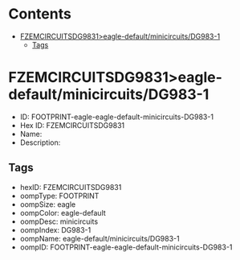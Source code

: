 



Contents
========

* [FZEMCIRCUITSDG9831>eagle-default/minicircuits/DG983-1](#fzemcircuitsdg9831eagle-defaultminicircuitsdg983-1)
	* [Tags](#tags)

# FZEMCIRCUITSDG9831>eagle-default/minicircuits/DG983-1

- ID: FOOTPRINT-eagle-eagle-default-minicircuits-DG983-1
- Hex ID: FZEMCIRCUITSDG9831
- Name: 
- Description: 

## Tags

- hexID: FZEMCIRCUITSDG9831
- oompType: FOOTPRINT
- oompSize: eagle
- oompColor: eagle-default
- oompDesc: minicircuits
- oompIndex: DG983-1
- oompName: eagle-default/minicircuits/DG983-1
- oompID: FOOTPRINT-eagle-eagle-default-minicircuits-DG983-1
